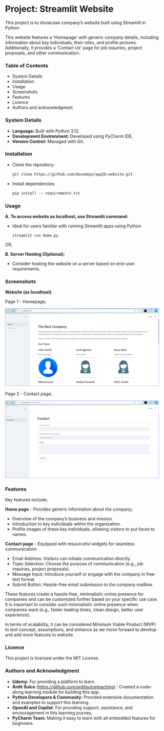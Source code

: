 <h1> Project: Streamlit Website </h1>

This project is to showcase company’s website built using Streamlit in Python

This website features a ‘Homepage’ with generic company details, including information about key individuals, their roles, and profile pictures. Additionally, it provides a ‘Contact Us’ page for job inquiries, project proposals, and other communication.

<h3> Table of Contents </h3>

- System Details
- Installation
- Usage
- Screenshots
- Features
- Licence
- Authors and acknowledgment

<h3> System Details </h3>

- **Language:** Built with Python 3.12.
- **Development Environment:** Developed using PyCharm IDE.
- **Version Control:** Managed with Git.

<h3> Installation </h3>

* Clone the repository:
    ```bash
    git clone https://github.com/davedepo/app2b-website.git
    ```
* Install dependencies: 
    ```bash
    pip install -r requirements.txt
    ```

<h3> Usage </h3>
 
**A. To access website as localhost, use Streamlit command:**

   - Ideal for users familiar with running Streamlit apps using Python
      ```
      streamlit run Home.py
      ```

OR,

**B. Server Hosting (Optional):**
   - Consider hosting the website on a server based on end-user requirements.

<h3> Screenshots </h3>

**Website (as localhost)**

Page 1 - Homepage;

![Alt text](/app_screenprint/website_home.png?raw=true "Website Screenprint")

Page 2 - Contact page;

![Alt text](/app_screenprint/website_contactus.png?raw=true "Website Screenprint")


<h3> Features </h3>

Key features include;

**Home page** - Provides generic information about the company;

- Overview of the company’s business and mission.
- Introduction to key individuals within the organization.
- Profile images of these key individuals, allowing visitors to put faces to names.

**Contact page** - Equipped with resourceful widgets for seamless communication:

- Email Address: Visitors can initiate communication directly.
- Topic Selection: Choose the purpose of communication (e.g., job inquiries, project proposals).
- Message Input: Introduce yourself or engage with the company in free-text format.
- Submit Button: Hassle-free email submission to the company mailbox.

These features create a hassle-free, minimalistic online presence for companies and can be customized further based on your specific use case.
It is important to consider such minimalistic online presence when companies want (e.g., faster loading times, clean design, better user experience).

In terms of scalability, it can be considered Minimum Viable Product (MVP) to test concept, assumptions, and enhance as we move forward to develop and add more features to website.

<h3> Licence </h3>

This project is licensed under the MIT License.

<h3> Authors and Acknowledgment </h3>

- **Udemy**: For providing a platform to learn.
- **Ardit Sulce** (https://github.com/arditsulceteaching) : Created a code-along learning module for building this app.
- **Python Developers & Community**: Provided extensive documentation and examples to support this learning.
- **OpenAI and Copilot**: For providing support, assistance, and encouragement in this learning journey.
- **PyCharm Team:** Making it easy to learn with all embedded features for beginners.
